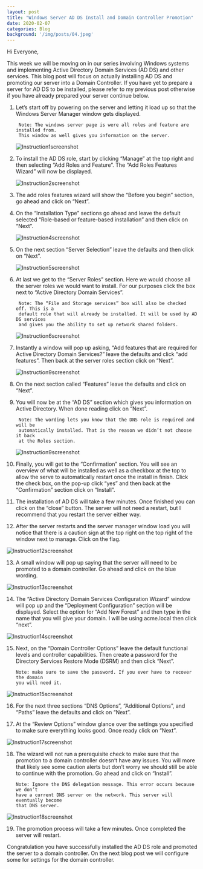 ```yaml
---
layout: post
title: "Windows Server AD DS Install and Domain Controller Promotion"
date: 2020-02-07
categories: Blog
background: '/img/posts/04.jpeg'
---
```


Hi Everyone,

  This week we will be moving on in our series involving Windows systems and implementing
  Active Directory Domain Services (AD DS) and other services. This blog post will focus
  on actually installing AD DS and promoting our server into a Domain Controller. If you
  have yet to prepare a server for AD DS to be installed, please refer to my previous post
  otherwise if you have already prepared your server continue below.

1. Let’s start off by powering on the server and letting it load up so that the Windows Server
   Manager window gets displayed.

        Note: The windows server page is were all roles and feature are installed from.
        This window as well gives you information on the server.
        
   ![Instruction1screenshot](/newblog/img/resources/2020-02-07-Post/1.jpg)

2. To install the AD DS role, start by clicking “Manage” at the top right and then selecting “Add
   Roles and Feature”. The “Add Roles Features Wizard” will now be displayed.
   
   ![Instruction2screenshot](/newblog/img/resources/2020-02-07-Post/2.jpg)

3. The add roles features wizard will show the “Before you begin” section, go ahead and click on
   “Next”.

4. On the “Installation Type” sections go ahead and leave the default selected “Role-based or
   feature-based installation” and then click on “Next”.
   
   ![Instruction4screenshot](/newblog/img/resources/2020-02-07-Post/4.jpg)

5. On the next section “Server Selection” leave the defaults and then click on “Next”.

   ![Instruction5screenshot](/newblog/img/resources/2020-02-07-Post/5.jpg)

6. At last we get to the “Server Roles” section. Here we would choose all the server roles we would
   want to install. For our purposes click the box next to “Active Directory Domain Services”.

      	Note: The “File and Storage services” box will also be checked off. This is a
        default role that will already be installed. It will be used by AD DS services
        and gives you the ability to set up network shared folders.
        
   ![Instruction6screenshot](/newblog/img/resources/2020-02-07-Post/6.jpg)

7. Instantly a window will pop up asking, “Add features that are required for Active Directory Domain
   Services?” leave the defaults and click “add features”. Then back at the server roles section click
   on “Next”.
   
   ![Instruction9screenshot](/newblog/img/resources/2020-02-07-Post/9.jpg)

8. On the next section called “Features” leave the defaults and click on “Next”.

9. You will now be at the “AD DS” section which gives you information on Active Directory. When done
   reading click on “Next”.

      	Note: The wording lets you know that the DNS role is required and will be
      	automatically installed. That is the reason we didn’t not choose it back
      	at the Roles section.
        
   ![Instruction9screenshot](/newblog/img/resources/2020-02-07-Post/9.jpg)

10. Finally, you will get to the “Confirmation” section. You will see an overview of what will be installed
    as well as a checkbox at the top to allow the serve to automatically restart once the install in finish.
    Click the check box, on the pop-up click “yes” and then back at the “Confirmation” section click on
    “Install”.

11. The installation of AD DS will take a few minutes. Once finished you can click on the “close” button. The
    server will not need a restart, but I recommend that you restart the server either way.

12. After the server restarts and the server manager window load you will notice that there is a caution sign
    at the top right on the top right of the window next to manage. Click on the flag.
    
   ![Instruction12screenshot](/newblog/img/resources/2020-02-07-Post/12.jpg)

13. A small window will pop up saying that the server will need to be promoted to a domain controller. Go ahead
    and click on the blue wording.
    
   ![Instruction13screenshot](/newblog/img/resources/2020-02-07-Post/13.jpg)

14. The “Active Directory Domain Services Configuration Wizard” window will pop up and the “Deployment
     Configuration” section will be displayed. Select the option for “Add New Forest” and then type in the
     name that you will give your domain. I will be using acme.local then click “next”.
     
   ![Instruction14screenshot](/newblog/img/resources/2020-02-07-Post/14.jpg)

15. Next, on the “Domain Controller Options” leave the default functional levels and controller capabilities.
    Then create a password for the Directory Services Restore Mode (DSRM) and then click “Next”.

        Note: make sure to save the password. If you ever have to recover the domain
        you will need it.
        
   ![Instruction15screenshot](/newblog/img/resources/2020-02-07-Post/15.jpg)

16. For the next three sections “DNS Options”, “Additional Options”, and “Paths” leave the defaults and click
    on “Next”.

17. At the “Review Options” window glance over the settings you specified to make sure everything looks good.
    Once ready click on “Next”.
    
   ![Instruction17screenshot](/newblog/img/resources/2020-02-07-Post/17.jpg)

18. The wizard will not run a prerequisite check to make sure that the promotion to a domain controller doesn’t
    have any issues. You will more that likely see some caution alerts but don’t worry we should still be able
    to continue with the promotion. Go ahead and click on “Install”.

    	Note: Ignore the DNS delegation message. This error occurs because we don’t
    	have a current DNS server on the network. This server will eventually become
    	that DNS server.
      
   ![Instruction18screenshot](/newblog/img/resources/2020-02-07-Post/18.jpg)

19. The promotion process will take a few minutes. Once completed the server will restart.

Congratulation you have successfully installed the AD DS role and promoted the server to a domain controller.
On the next blog post we will configure some for settings for the domain controller.
